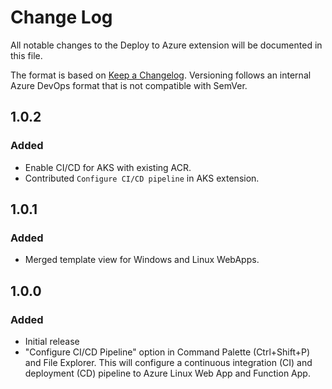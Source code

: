# Change Log
All notable changes to the Deploy to Azure extension will be documented in this file.

The format is based on [Keep a Changelog](http://keepachangelog.com/). Versioning follows an internal Azure DevOps format that is not compatible with SemVer.

## 1.0.2
### Added
- Enable CI/CD for AKS with existing ACR.
- Contributed `Configure CI/CD pipeline` in AKS extension.

## 1.0.1
### Added
- Merged template view for Windows and Linux WebApps.

## 1.0.0
### Added
- Initial release
- "Configure CI/CD Pipeline" option in Command Palette (Ctrl+Shift+P) and File Explorer. This will configure a continuous integration (CI) and deployment (CD) pipeline to Azure Linux Web App and Function App.
